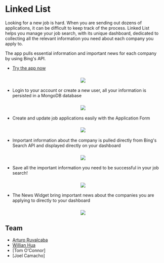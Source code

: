 # Linked List

Looking for a new job is hard. When you are sending out dozens of applications, it can be difficult to keep track of the process. Linked List helps you manage your job search, with its unique dashboard, dedicated to collecting all the relevant information you need about each company you apply to.

The app pulls essential information and important news for each company by using Bing's API.

* [Try the app now]

<h3 align="center">
  <img src="https://dl.dropboxusercontent.com/s/ppkzuyakjikueev/ll_01.png?dl=0" />
</h3>

* Login to your account or create a new user, all your information is persisted in a MongoDB database

<h3 align="center">
  <img src="https://dl.dropboxusercontent.com/s/dadugk8y6z52qin/ll_02.png?dl=0" />
</h3>

* Create and update job applications easily with the Application Form

<h3 align="center">
  <img src="https://dl.dropboxusercontent.com/s/cf5iwn0i5mkd9w8/ll_03.png?dl=0" />
</h3>

* Important information about the company is pulled directly from Bing's Search API and displayed directly on your dashboard

<h3 align="center">
  <img src="https://dl.dropboxusercontent.com/s/zqioti9fz0a30gh/ll_04.png?dl=0" />
</h3>

* Save all the important information you need to be successful in your job search!

<h3 align="center">
  <img src="https://dl.dropboxusercontent.com/s/w6qgu418ro9ep4o/ll_05.png?dl=0" />
</h3>

* The News Widget bring important news about the companies you are applying to directly to your dashboard

<h3 align="center">
  <img src="https://dl.dropboxusercontent.com/s/vfgja94ol0a34so/ll_06.png?dl=0" />
</h3>

Team
------

* [Arturo Ruvalcaba]
* [Willian Hua]
* [Tom O'Connor]
* [Joel Camacho]

<!---
Link References
-->

[Global AI Hackathon NYC]:https://ai-hackathon-nyc.devpost.com/
[Try the app now]:https://whyiseveryoneangry.herokuapp.com/
[Arturo Ruvalcaba]:https://github.com/aruvham
[David Hamberlin]:https://github.com/dhamberlin
[Willian Hua]:https://github.com/huawillian

